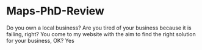 # Maps-PhD-Review
Do you own a local business? Are you tired of your business because it is failing, right? You come to my website with the aim to find the right solution for your business, OK? Yes
